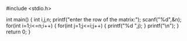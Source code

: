 #include <stdio.h>

int main() {
    int i,j,n;
    printf("enter the row of the matrix:");
    scanf("%d",&n);
    for(int i=1;i<=n;i++)
    {
      for(int j=1;j<=i;j++)
      {
          printf("%d ",j);
      }
      printf("\n");
    }
    return 0;
}
